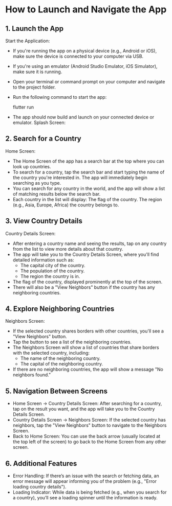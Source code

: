 # How to Launch and Navigate the App
## 1. Launch the App
Start the Application:
- If you're running the app on a physical device (e.g., Android or iOS), make sure the device is connected to your computer via USB.
- If you're using an emulator (Android Studio Emulator, iOS Simulator), make sure it is running.
- Open your terminal or command prompt on your computer and navigate to the project folder.
- Run the following command to start the app:
  
  flutter run
  
- The app should now build and launch on your connected device or emulator.
Splash Screen:

## 2. Search for a Country
Home Screen:
- The Home Screen of the app has a search bar at the top where you can look up countries.
- To search for a country, tap the search bar and start typing the name of the country you're interested in. The app will immediately begin searching as you type.
- You can search for any country in the world, and the app will show a list of matching results below the search bar.
- Each country in the list will display:
The flag of the country.
The region (e.g., Asia, Europe, Africa) the country belongs to.

## 3. View Country Details
Country Details Screen:
- After entering a country name and seeing the results, tap on any country from the list to view more details about that country.
- The app will take you to the Country Details Screen, where you'll find detailed information such as:
     - The capital city of the country.
     - The population of the country.
     - The region the country is in.
- The flag of the country, displayed prominently at the top of the screen.
- There will also be a "View Neighbors" button if the country has any neighboring countries.
  
## 4. Explore Neighboring Countries
Neighbors Screen:
- If the selected country shares borders with other countries, you'll see a "View Neighbors" button.
- Tap the button to see a list of the neighboring countries.
- The Neighbors Screen will show a list of countries that share borders with the selected country, including:
     - The name of the neighboring country.
     - The capital of the neighboring country.
- If there are no neighboring countries, the app will show a message "No neighbors found."
  
## 5. Navigation Between Screens
- Home Screen → Country Details Screen:
     After searching for a country, tap on the result you want, and the app will take you to the Country Details Screen.
- Country Details Screen → Neighbors Screen:
     If the selected country has neighbors, tap the "View Neighbors" button to navigate to the Neighbors Screen.
- Back to Home Screen:
     You can use the back arrow (usually located at the top left of the screen) to go back to the Home Screen from any other screen.

## 6. Additional Features
- Error Handling: If there’s an issue with the search or fetching data, an error message will appear informing you of the problem (e.g., "Error loading country details").
- Loading Indicator: While data is being fetched (e.g., when you search for a country), you’ll see a loading spinner until the information is ready.
